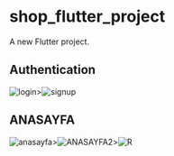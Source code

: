 # shop_flutter_project

A new Flutter project.

## Authentication

![login](https://user-images.githubusercontent.com/77542403/136194391-23757878-79cd-4e6c-90fa-2efdde30439a.png)>![signup](https://user-images.githubusercontent.com/77542403/136195229-b87ee4ae-c297-488b-9dae-02607a0b24da.png)

## ANASAYFA

![anasayfa](https://user-images.githubusercontent.com/77542403/136195500-ef4b6f29-22a7-425e-9e4a-f23ac88dae04.png)>![ANASAYFA2](https://user-images.githubusercontent.com/77542403/136195780-5ff95274-3186-4dbf-988c-53f0af9054bf.png)>![R](https://user-images.githubusercontent.com/77542403/136196296-c691f91a-7115-4b54-9980-5fb54e48014e.png)
